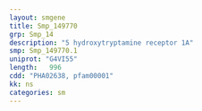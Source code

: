 ```yaml
---
layout: smgene
title: Smp_149770
grp: Smp_14
description: "5 hydroxytryptamine receptor 1A"
smp: Smp_149770.1
uniprot: "G4VI55"
length:   996
cdd: "PHA02638, pfam00001"
kk: ns
categories: sm
---
```

